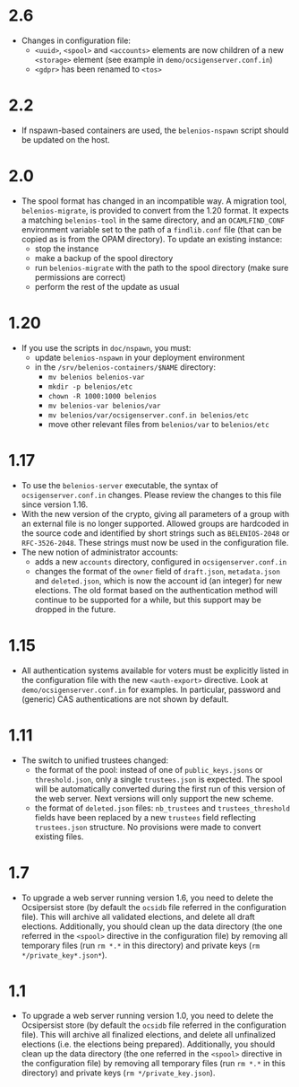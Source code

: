 2.6
===

 * Changes in configuration file:
   + `<uuid>`, `<spool>` and `<accounts>` elements are now children of
     a new `<storage>` element (see example in
     `demo/ocsigenserver.conf.in`)
   + `<gdpr>` has been renamed to `<tos>`

2.2
===

 * If nspawn-based containers are used, the `belenios-nspawn` script
   should be updated on the host.

2.0
===

 * The spool format has changed in an incompatible way. A migration
   tool, `belenios-migrate`, is provided to convert from the 1.20
   format. It expects a matching `belenios-tool` in the same
   directory, and an `OCAMLFIND_CONF` environment variable set to the
   path of a `findlib.conf` file (that can be copied as is from the
   OPAM directory). To update an existing instance:
   + stop the instance
   + make a backup of the spool directory
   + run `belenios-migrate` with the path to the spool directory
     (make sure permissions are correct)
   + perform the rest of the update as usual

1.20
====

 * If you use the scripts in `doc/nspawn`, you must:
   + update `belenios-nspawn` in your deployment environment
   + in the `/srv/belenios-containers/$NAME` directory:
     - `mv belenios belenios-var`
     - `mkdir -p belenios/etc`
     - `chown -R 1000:1000 belenios`
     - `mv belenios-var belenios/var`
     - `mv belenios/var/ocsigenserver.conf.in belenios/etc`
     - move other relevant files from `belenios/var` to `belenios/etc`

1.17
====

 * To use the `belenios-server` executable, the syntax of
   `ocsigenserver.conf.in` changes. Please review the changes to this
   file since version 1.16.
 * With the new version of the crypto, giving all parameters of a
   group with an external file is no longer supported. Allowed groups
   are hardcoded in the source code and identified by short strings
   such as `BELENIOS-2048` or `RFC-3526-2048`. These strings must now
   be used in the configuration file.
 * The new notion of administrator accounts:
   + adds a new `accounts` directory, configured in
     `ocsigenserver.conf.in`
   + changes the format of the `owner` field of `draft.json`,
     `metadata.json` and `deleted.json`, which is now the account id
     (an integer) for new elections. The old format based on the
     authentication method will continue to be supported for a while,
     but this support may be dropped in the future.

1.15
====

 * All authentication systems available for voters must be explicitly
   listed in the configuration file with the new `<auth-export>`
   directive. Look at `demo/ocsigenserver.conf.in` for examples. In
   particular, password and (generic) CAS authentications are not shown
   by default.

1.11
====

 * The switch to unified trustees changed:
   + the format of the pool: instead of one of `public_keys.jsons` or
     `threshold.json`, only a single `trustees.json` is expected. The
     spool will be automatically converted during the first run of
     this version of the web server. Next versions will only support
     the new scheme.
   + the format of `deleted.json` files: `nb_trustees` and
     `trustees_threshold` fields have been replaced by a new
     `trustees` field reflecting `trustees.json` structure. No
     provisions were made to convert existing files.

1.7
===

 * To upgrade a web server running version 1.6, you need to delete the
   Ocsipersist store (by default the `ocsidb` file referred in the
   configuration file). This will archive all validated elections, and
   delete all draft elections. Additionally, you should clean up the
   data directory (the one referred in the `<spool>` directive in the
   configuration file) by removing all temporary files (run `rm *.*`
   in this directory) and private keys (`rm */private_key*.json*`).

1.1
===

 * To upgrade a web server running version 1.0, you need to delete the
   Ocsipersist store (by default the `ocsidb` file referred in the
   configuration file). This will archive all finalized elections, and
   delete all unfinalized elections (i.e. the elections being
   prepared). Additionally, you should clean up the data directory (the
   one referred in the `<spool>` directive in the configuration file)
   by removing all temporary files (run `rm *.*` in this directory)
   and private keys (`rm */private_key.json`).
